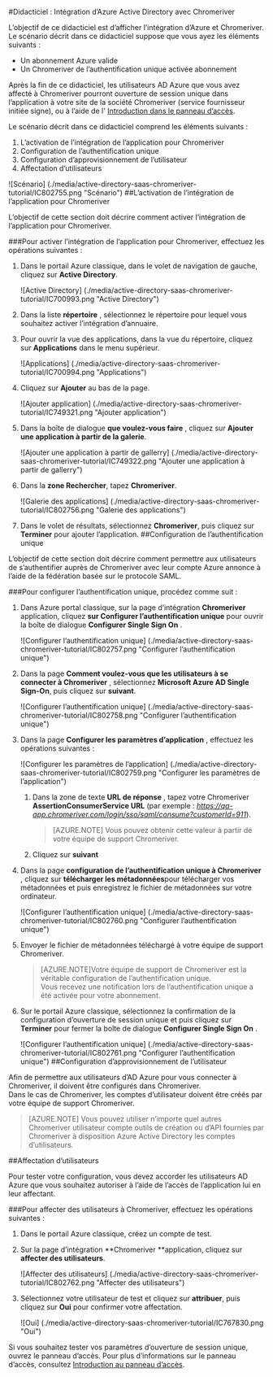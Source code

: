 <properties 
    pageTitle="Didacticiel : Intégration d’Azure Active Directory avec Chromeriver | Microsoft Azure" 
    description="Apprenez à utiliser Chromeriver avec Azure Active Directory pour activer l’ouverture de session unique, la mise en service automatique et bien plus encore !" 
    services="active-directory" 
    authors="jeevansd"  
    documentationCenter="na" 
    manager="femila"/>
<tags 
    ms.service="active-directory" 
    ms.devlang="na" 
    ms.topic="article" 
    ms.tgt_pltfrm="na" 
    ms.workload="identity" 
    ms.date="09/29/2016" 
    ms.author="jeedes" />


#<a name="tutorial-azure-active-directory-integration-with-chromeriver"></a>Didacticiel : Intégration d’Azure Active Directory avec Chromeriver

L’objectif de ce didacticiel est d’afficher l’intégration d’Azure et Chromeriver.  
Le scénario décrit dans ce didacticiel suppose que vous ayez les éléments suivants :

-   Un abonnement Azure valide
-   Un Chromeriver de l’authentification unique activée abonnement

Après la fin de ce didacticiel, les utilisateurs AD Azure que vous avez affecté à Chromeriver pourront ouverture de session unique dans l’application à votre site de la société Chromeriver (service fournisseur initiée signe), ou à l’aide de l' [Introduction dans le panneau d’accès](active-directory-saas-access-panel-introduction.md).

Le scénario décrit dans ce didacticiel comprend les éléments suivants :

1.  L’activation de l’intégration de l’application pour Chromeriver
2.  Configuration de l’authentification unique
3.  Configuration d’approvisionnement de l’utilisateur
4.  Affectation d’utilisateurs

![Scénario] (./media/active-directory-saas-chromeriver-tutorial/IC802755.png "Scénario")
##<a name="enabling-the-application-integration-for-chromeriver"></a>L’activation de l’intégration de l’application pour Chromeriver

L’objectif de cette section doit décrire comment activer l’intégration de l’application pour Chromeriver.

###<a name="to-enable-the-application-integration-for-chromeriver-perform-the-following-steps"></a>Pour activer l’intégration de l’application pour Chromeriver, effectuez les opérations suivantes :

1.  Dans le portail Azure classique, dans le volet de navigation de gauche, cliquez sur **Active Directory**.

    ![Active Directory] (./media/active-directory-saas-chromeriver-tutorial/IC700993.png "Active Directory")

2.  Dans la liste **répertoire** , sélectionnez le répertoire pour lequel vous souhaitez activer l’intégration d’annuaire.

3.  Pour ouvrir la vue des applications, dans la vue du répertoire, cliquez sur **Applications** dans le menu supérieur.

    ![Applications] (./media/active-directory-saas-chromeriver-tutorial/IC700994.png "Applications")

4.  Cliquez sur **Ajouter** au bas de la page.

    ![Ajouter application] (./media/active-directory-saas-chromeriver-tutorial/IC749321.png "Ajouter application")

5.  Dans la boîte de dialogue **que voulez-vous faire** , cliquez sur **Ajouter une application à partir de la galerie**.

    ![Ajouter une application à partir de gallerry] (./media/active-directory-saas-chromeriver-tutorial/IC749322.png "Ajouter une application à partir de gallerry")

6.  Dans la **zone Rechercher**, tapez **Chromeriver**.

    ![Galerie des applications] (./media/active-directory-saas-chromeriver-tutorial/IC802756.png "Galerie des applications")

7.  Dans le volet de résultats, sélectionnez **Chromeriver**, puis cliquez sur **Terminer** pour ajouter l’application.
##<a name="configuring-single-sign-on"></a>Configuration de l’authentification unique

L’objectif de cette section doit décrire comment permettre aux utilisateurs de s’authentifier auprès de Chromeriver avec leur compte Azure annonce à l’aide de la fédération basée sur le protocole SAML.

###<a name="to-configure-single-sign-on-perform-the-following-steps"></a>Pour configurer l’authentification unique, procédez comme suit :

1.  Dans Azure portal classique, sur la page d’intégration **Chromeriver** application, cliquez **sur Configurer l’authentification unique** pour ouvrir la boîte de dialogue **Configurer Single Sign On** .

    ![Configurer l’authentification unique] (./media/active-directory-saas-chromeriver-tutorial/IC802757.png "Configurer l’authentification unique")

2.  Dans la page **Comment voulez-vous que les utilisateurs à se connecter à Chromeriver** , sélectionnez **Microsoft Azure AD Single Sign-On**, puis cliquez sur **suivant**.

    ![Configurer l’authentification unique] (./media/active-directory-saas-chromeriver-tutorial/IC802758.png "Configurer l’authentification unique")

3.  Dans la page **Configurer les paramètres d’application** , effectuez les opérations suivantes :

    ![Configurer les paramètres de l’application] (./media/active-directory-saas-chromeriver-tutorial/IC802759.png "Configurer les paramètres de l’application")

    1.  Dans la zone de texte **URL de réponse** , tapez votre Chromeriver **AssertionConsumerService URL** (par exemple : *https://qa-app.chromeriver.com/login/sso/saml/consume?customerId=911*).  

        >[AZURE.NOTE] Vous pouvez obtenir cette valeur à partir de votre équipe de support Chromeriver.

    2.  Cliquez sur **suivant**

4.  Dans la page **configuration de l’authentification unique à Chromeriver** , cliquez sur **télécharger les métadonnées**pour télécharger vos métadonnées et puis enregistrez le fichier de métadonnées sur votre ordinateur.

    ![Configurer l’authentification unique] (./media/active-directory-saas-chromeriver-tutorial/IC802760.png "Configurer l’authentification unique")

5.  Envoyer le fichier de métadonnées téléchargé à votre équipe de support Chromeriver.

    >[AZURE.NOTE]Votre équipe de support de Chromeriver est la véritable configuration de l’authentification unique.  
    Vous recevez une notification lors de l’authentification unique a été activée pour votre abonnement.

6.  Sur le portail Azure classique, sélectionnez la confirmation de la configuration d’ouverture de session unique et puis cliquez sur **Terminer** pour fermer la boîte de dialogue **Configurer Single Sign On** .

    ![Configurer l’authentification unique] (./media/active-directory-saas-chromeriver-tutorial/IC802761.png "Configurer l’authentification unique")
##<a name="configuring-user-provisioning"></a>Configuration d’approvisionnement de l’utilisateur

Afin de permettre aux utilisateurs d’AD Azure pour vous connecter à Chromeriver, il doivent être configurés dans Chromeriver.  
Dans le cas de Chromeriver, les comptes d’utilisateur doivent être créés par votre équipe de support Chromeriver.

>[AZURE.NOTE] Vous pouvez utiliser n’importe quel autres Chromeriver utilisateur compte outils de création ou d’API fournies par Chromeriver à disposition Azure Active Directory les comptes d’utilisateurs.

##<a name="assigning-users"></a>Affectation d’utilisateurs

Pour tester votre configuration, vous devez accorder les utilisateurs AD Azure que vous souhaitez autoriser à l’aide de l’accès de l’application lui en leur affectant.

###<a name="to-assign-users-to-chromeriver-perform-the-following-steps"></a>Pour affecter des utilisateurs à Chromeriver, effectuez les opérations suivantes :

1.  Dans le portail Azure classique, créez un compte de test.

2.  Sur la page d’intégration **Chromeriver **application, cliquez sur **affecter des utilisateurs**.

    ![Affecter des utilisateurs] (./media/active-directory-saas-chromeriver-tutorial/IC802762.png "Affecter des utilisateurs")

3.  Sélectionnez votre utilisateur de test et cliquez sur **attribuer**, puis cliquez sur **Oui** pour confirmer votre affectation.

    ![Oui] (./media/active-directory-saas-chromeriver-tutorial/IC767830.png "Oui")

Si vous souhaitez tester vos paramètres d’ouverture de session unique, ouvrez le panneau d’accès. Pour plus d’informations sur le panneau d’accès, consultez [Introduction au panneau d’accès](active-directory-saas-access-panel-introduction.md).
